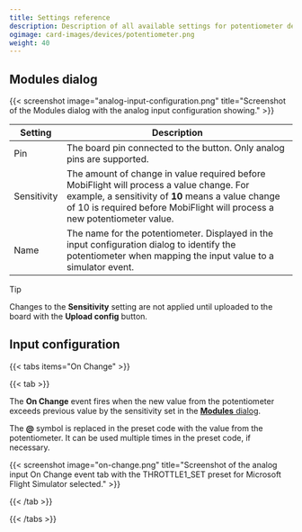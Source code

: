 ```yaml
---
title: Settings reference
description: Description of all available settings for potentiometer devices and input configurations using potentiometers.
ogimage: card-images/devices/potentiometer.png
weight: 40
---
```


## Modules dialog

{{< screenshot image="analog-input-configuration.png" title="Screenshot of the Modules dialog with the analog input configuration showing." >}}

| Setting     | Description                                                                                                                                                                                                                 |
| ----------- | --------------------------------------------------------------------------------------------------------------------------------------------------------------------------------------------------------------------------- |
| Pin         | The board pin connected to the button. Only analog pins are supported.                                                                                                                                                      |
| Sensitivity | The amount of change in value required before MobiFlight will process a value change. For example, a sensitivity of **10** means a value change of 10 is required before MobiFlight will process a new potentiometer value. |
| Name        | The name for the potentiometer. Displayed in the input configuration dialog to identify the potentiometer when mapping the input value to a simulator event.                                                                |

> [!TIP]
> Changes to the **Sensitivity** setting are not applied until uploaded to the board with the **Upload config** button.

## Input configuration

{{< tabs items="On Change" >}}

{{< tab >}}

The **On Change** event fires when the new value from the potentiometer exceeds previous value by the sensitivity set in the [**Modules** dialog](#modules-dialog).

The **@** symbol is replaced in the preset code with the value from the potentiometer. It can be used multiple times in the preset code, if necessary.

{{< screenshot image="on-change.png" title="Screenshot of the analog input On Change event tab with the THROTTLE1_SET preset for Microsoft Flight Simulator selected." >}}

{{< /tab >}}

{{< /tabs >}}
